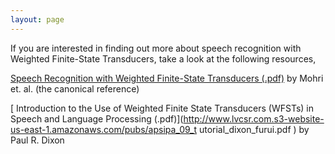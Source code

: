 ```yaml
---
layout: page 
---
```

If you are interested in finding out more about speech recognition with 
Weighted Finite-State Transducers, take a look at the following resources,

[ Speech Recognition with Weighted Finite-State Transducers 
(.pdf)](http://www.cs.nyu.edu/~mohri/pub/hbka.pdf ) by Mohri et. al. (the 
canonical reference)

[ Introduction to the Use of Weighted Finite State Transducers (WFSTs) in 
Speech and Language Processing 
(.pdf)](http://www.lvcsr.com.s3-website-us-east-1.amazonaws.com/pubs/apsipa_09_t
utorial_dixon_furui.pdf ) by Paul R. Dixon
